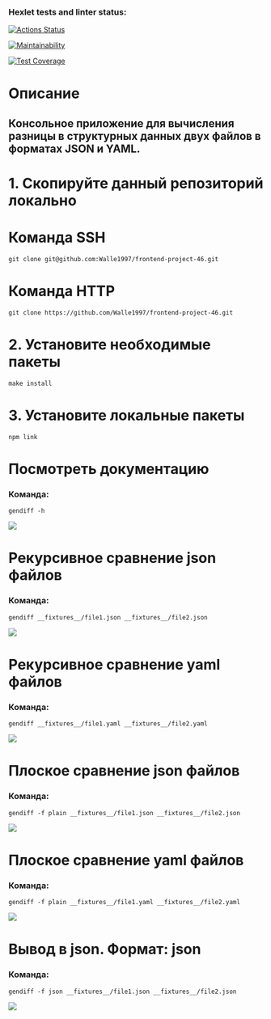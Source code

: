 ### Hexlet tests and linter status:
[![Actions Status](https://github.com/Walle1997/frontend-project-46/actions/workflows/hexlet-check.yml/badge.svg)](https://github.com/Walle1997/frontend-project-46/actions)

[![Maintainability](https://api.codeclimate.com/v1/badges/5b9f743e398804c9d2ba/maintainability)](https://codeclimate.com/github/Walle1997/frontend-project-46/maintainability)

[![Test Coverage](https://api.codeclimate.com/v1/badges/5b9f743e398804c9d2ba/test_coverage)](https://codeclimate.com/github/Walle1997/frontend-project-46/test_coverage)

# Описание

## Консольное приложение для вычисления разницы в структурных данных двух файлов в форматах JSON и YAML.

# 1. Скопируйте данный репозиторий локально

# Команда SSH
```
git clone git@github.com:Walle1997/frontend-project-46.git
```

# Команда HTTP
```
git clone https://github.com/Walle1997/frontend-project-46.git
```

# 2. Установите необходимые пакеты

```
make install
```
# 3. Установите локальные пакеты

```
npm link
```

# Посмотреть документацию
### Команда:
```
gendiff -h
```
<a href="https://asciinema.org/a/HHmGA63HqZBl54PgW6rqy3VpW" target="_blank"><img src="https://asciinema.org/a/HHmGA63HqZBl54PgW6rqy3VpW.svg" /></a>

# Рекурсивное сравнение json файлов
### Команда:
```
gendiff __fixtures__/file1.json __fixtures__/file2.json
```
<a href="https://asciinema.org/a/uZfZfYhfzMEHy72I2ybQHqqC0" target="_blank"><img src="https://asciinema.org/a/uZfZfYhfzMEHy72I2ybQHqqC0.svg" /></a>

# Рекурсивное сравнение yaml файлов
### Команда:
```
gendiff __fixtures__/file1.yaml __fixtures__/file2.yaml
```
<a href="https://asciinema.org/a/ypIRq21G8undl4A9OFMnknpoQ" target="_blank"><img src="https://asciinema.org/a/ypIRq21G8undl4A9OFMnknpoQ.svg" /></a>

# Плоское сравнение json файлов
### Команда:
```
gendiff -f plain __fixtures__/file1.json __fixtures__/file2.json
```
<a href="https://asciinema.org/a/5F5Ii6EtLgJNKv73qxucoVJvo" target="_blank"><img src="https://asciinema.org/a/5F5Ii6EtLgJNKv73qxucoVJvo.svg" /></a>

# Плоское сравнение yaml файлов
### Команда:
```
gendiff -f plain __fixtures__/file1.yaml __fixtures__/file2.yaml
```
<a href="https://asciinema.org/a/tD2CwGO6vQbcm2A8EpCJp7u03" target="_blank"><img src="https://asciinema.org/a/tD2CwGO6vQbcm2A8EpCJp7u03.svg" /></a>

# Вывод в json. Формат: json
### Команда:
```
gendiff -f json __fixtures__/file1.json __fixtures__/file2.json
```
<a href="https://asciinema.org/a/Nnv2ayWEvEkgtY15V7py0e5Uw" target="_blank"><img src="https://asciinema.org/a/Nnv2ayWEvEkgtY15V7py0e5Uw.svg" /></a>

